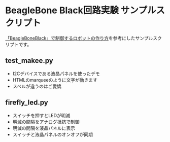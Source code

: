 # BeagleBone Black回路実験 サンプルスクリプト

[「BeagleBoneBlack」で制御するロボットの作り方](http://www.amazon.co.jp/dp/4777518078)を参考にしたサンプルスクリプトです。

## test_makee.py

- I2Cデバイスである液晶パネルを使ったデモ
- HTMLのmarqueeのように文字が動きます
- スペルが違うのはご愛嬌

## firefly_led.py

- スイッチを押すとLEDが明滅
- 明滅の間隔をアナログ抵抗で制御
- 明滅の間隔を液晶パネルに表示
- スイッチと液晶パネルのオンオフが同期


